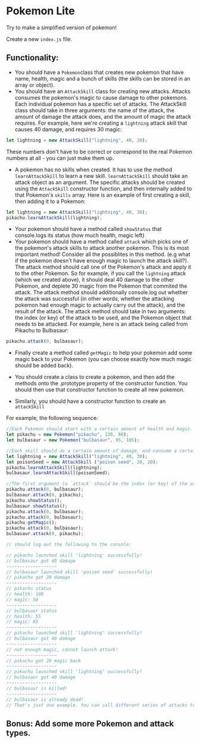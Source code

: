 # Pokemon Lite

Try to make a simplified version of pokemon!

Create a new `index.js` file.

## Functionality:

* You should have a `Pokemon`class that creates new pokemon that have name, health, magic and a bunch of skills (the skills can be stored in an array or object).
* You should have an `AttackSkill` class for creating new attacks. Attacks consumes the pokemon's magic to cause damage to other pokemons. Each individual pokemon has a specific set of attacks. The AttackSkill class should take in three arguments: the name of the attack, the amount of damage the attack does, and the amount of magic the attack requires. For example, here we're creating a `lightning` attack skill that causes 40 damage, and requires 30 magic: 

```javascript
let lightning = new AttackSkill("lightning", 40, 30);
```

These numbers don't have to be correct or correspond to the real Pokemon numbers at all - you can just make them up.
* A pokemon has no skills when created. It has to use the method `learnAttackSkill` to learn a new skill. `learnAttackSkill` should take an attack object as an argument. The specific attacks should be created using the `AttackSkill` constructor function, and then internally added to that Pokemon's `skills` array. Here is an example of first creating a skill, then adding it to a Pokemon: 

```javascript
let lightning = new AttackSkill("lightning", 40, 30); 
pikachu.learnAttackSkill(lightning);
```

* Your pokemon should have a method called `showStatus` that console.logs its status (how much health, magic left)
* Your pokemon should have a method called `attack` which picks one of the pokemon's attack skills to attack another pokemon. This is its most important method! Consider all the possiblites in this method. (e.g what if the pokemon doesn't have enough magic to launch the attack skill?). The attack method should call one of the Pokemon's attack and apply it to the other Pokemon. So for example, if you call the `lightning` attack (which we created above), it should deal 40 damage to the other Pokemon, and deplete 30 magic from the Pokemon that commited the attack. The attack method should additionally console.log out whether the attack was successful (in other words, whether the attacking pokemon had enough magic to actually carry out the attack), and the result of the attack. The attack method should take in two arguments: the index (or key) of the attack to be used, and the Pokemon object that needs to be attacked. For example, here is an attack being called from Pikachu to Bulbasaur: 

```javascript
pikachu.attack(0, bulbasaur);
```

* Finally create a method called `getMagic` to help your pokemon add some magic back to your Pokemon (you can choose exactly how much magic should be added back).
* You should create a class to create a pokemon, and then add the methods onto the .prototype property of the constructor function. You should then use that constructor function to create all new pokemon.

* Similarly, you should have a constructor function to create an `attackSkill`

For example, the following sequence:

```javascript
//Each Pokemon should start with a certain amount of health and magic. For example, here Pikachu starts with 120 health and 80 magic 
let pikachu = new Pokemon("pikachu", 120, 80);
let bulbasaur = new Pokemon("bulbasaur", 95, 105);

//Each skill should do a certain amount of damage, and consume a certain amount of magic from the Pokemon that used the skill.
let lightning = new AttackSkill("lightning", 40, 30);
let poisonSeed = new AttackSkill ("poison seed", 20, 20);
pikachu.learnAttackSkill(lightning);
bulbasaur.learnAttackSkill(poisonSeed);

//The first argument to `attack` should be the index (or key) of the attack
pikachu.attack(0, bulbasaur);
bulbasaur.attack(0, pikachu);
pikachu.showStatus();
bulbasaur.showStatus();
pikachu.attack(0, bulbasaur);
pikachu.attack(0, bulbasaur);
pikachu.getMagic();
pikachu.attack(0, bulbasaur);
bulbasaur.attack(0, pikachu);

// should log out the following to the console:

// pikachu launched skill 'lightning' successfully!
// bulbasaur got 40 damage
-------------------
// bulbasaur launched skill 'poison seed' successfully!
// pikachu got 20 damage
-------------------
// pikachu status
// health: 100
// magic: 50
-------------------
// bulbasaur status
// health: 55
// magic: 85
-------------------
// pikachu launched skill 'lightning' successfully!
// bulbasaur got 40 damage
-------------------
// not enough magic, cannot launch attack!
-------------------
// pikachu got 20 magic back
-------------------
// pikachu launched skill 'lightning' successfully!
// bulbasaur got 40 damage
-------------------
// bulbasaur is killed!
-------------------
// bulbasaur is already dead!
// That's just one example. You can call different series of attacks to get different results!
```
## Bonus: Add some more Pokemon and attack types. 